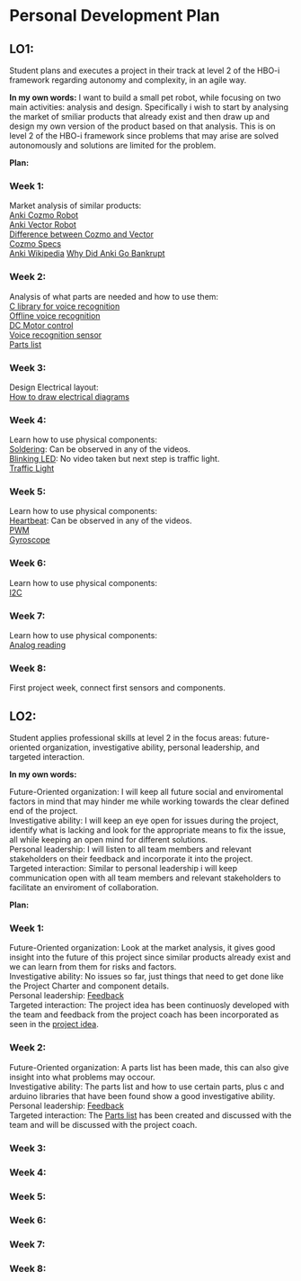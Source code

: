# Personal Development Plan

## LO1:
Student plans and executes a project in their track at level 2 of the HBO-i framework regarding autonomy and complexity, in an agile way.

**In my own words:**
I want to build a small pet robot, while focusing on two main activities: analysis and design. Specifically i wish to start by analysing the market of smiliar products that already exist and then draw up and design my own version of the product based on that analysis. This is on level 2 of the HBO-i framework since problems that may arise are solved autonomously and solutions are limited for the problem.

**Plan:**
### Week 1:
Market analysis of similar products:  
[Anki Cozmo Robot](https://ankicozmorobot.com/)  
[Anki Vector Robot](https://anki.bot/)  
[Difference between Cozmo and Vector](https://www.reddit.com/r/AnkiVector/comments/cknxyo/whats_difference_in_vector_and_cozmo/)  
[Cozmo Specs](https://people.tamu.edu/~hsieh/ICIA/CozmoRobot/CozPendant.pdf)  
[Anki Wikipedia](https://en.wikipedia.org/wiki/Anki_(American_company))  
[Why Did Anki Go Bankrupt](https://www.failory.com/cemetery/anki)  

### Week 2:
Analysis of what parts are needed and how to use them:  
[C library for voice recognition](https://github.com/H2CO3/libsprec)  
[Offline voice recognition](https://www.reddit.com/r/arduino/comments/1ahj7p1/fully_offline_voice_recognition_module_with/)  
[DC Motor control](https://docs.arduino.cc/tutorials/motor-shield-rev3/msr3-controlling-dc-motor/)  
[Voice recognition sensor](https://www.dfrobot.com/product-2665.html?tracking=65bf32787571b)  
[Parts list](https://github.com/FontysVenlo/prj4e-repository-group_e01/blob/main/doc/parts_list.md)  

### Week 3:
Design Electrical layout:  
[How to draw electrical diagrams](https://www.smartdraw.com/circuit-diagram/how-to-draw-electrical-diagrams.htm)  

### Week 4:
Learn how to use physical components:  
[Soldering](/doc/): Can be observed in any of the videos.  
[Blinking LED](/doc): No video taken but next step is traffic light.  
[Traffic Light](/doc/Traffic_Light.mp4)  

### Week 5:
Learn how to use physical components:  
[Heartbeat](/doc/): Can be observed in any of the videos.  
[PWM](/doc/PWM.mp4)  
[Gyroscope](https://randomnerdtutorials.com/esp32-mpu-6050-accelerometer-gyroscope-arduino/)  

### Week 6:
Learn how to use physical components:  
[I2C](/doc/I2C.mp4)  

### Week 7:
Learn how to use physical components:  
[Analog reading](/doc/Analog_Input.mp4)  

### Week 8:
First project week, connect first sensors and components.  

## LO2:
Student applies professional skills at level 2 in the focus areas: future-oriented organization, investigative ability, personal leadership, and targeted interaction.

**In my own words:**

Future-Oriented organization: I will keep all future social and enviromental factors in mind that may hinder me while working towards the clear defined end of the project.  
Investigative ability: I will keep an eye open for issues during the project, identify what is lacking and look for the appropriate means to fix the issue, all while keeping an open mind for different solutions.  
Personal leadership: I will listen to all team members and relevant stakeholders on their feedback and incorporate it into the project.  
Targeted interaction: Similar to personal leadership i will keep communication open with all team members and relevant stakeholders to facilitate an enviroment of collaboration.

**Plan:**
### Week 1:
Future-Oriented organization: Look at the market analysis, it gives good insight into the future of this project since similar products already exist and we can learn from them for risks and factors.  
Investigative ability: No issues so far, just things that need to get done like the Project Charter and component details.  
Personal leadership: [Feedback](https://canvas.fontys.nl/courses/26466/external_tools/162)  
Targeted interaction: The project idea has been continuosly developed with the team and feedback from the project coach has been incorporated as seen in the [project idea](https://github.com/FontysVenlo/prj4e-repository-group_e01/blob/main/doc/Project_4_Project_Idea.pdf).  

### Week 2:
Future-Oriented organization: A parts list has been made, this can also give insight into what problems may occour.  
Investigative ability: The parts list and how to use certain parts, plus c and arduino libraries that have been found show a good investigative ability.  
Personal leadership: [Feedback](https://canvas.fontys.nl/courses/26466/external_tools/162)  
Targeted interaction: The [Parts list](https://github.com/FontysVenlo/prj4e-repository-group_e01/blob/main/doc/parts_list.md) has been created and discussed with the team and will be discussed with the project coach.  

### Week 3:

### Week 4:

### Week 5:

### Week 6:

### Week 7:

### Week 8:
